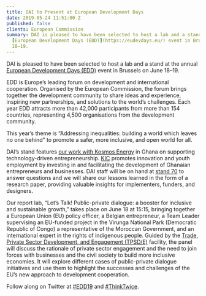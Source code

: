 ```yaml
---
title: DAI to Present at European Development Days
date: 2019-05-24 11:51:00 Z
published: false
clients: European Commission
summary: DAI is pleased to have been selected to host a lab and a stand at the annual
  [European Development Days (EDD)](https://eudevdays.eu/) event in Brussels on June
  18–19.
---
```


DAI is pleased to have been selected to host a lab and a stand at the annual [European Development Days (EDD)](https://eudevdays.eu/) event in Brussels on June 18–19.

EDD is Europe’s leading forum on development and international cooperation. Organised by the European Commission, the forum brings together the development community to share ideas and experience, inspiring new partnerships, and solutions to the world’s challenges. Each year EDD attracts more than 42,000 participants from more than 154 countries, representing 4,500 organisations from the development community. 

This year’s theme is “Addressing inequalities: building a world which leaves no one behind” to promote a safer, more inclusive, and open world for all. 

DAI’s stand features [our work with Kosmos Energy](https://www.dai.com/our-work/projects/ghana-kosmos-innovation-center-kic) in Ghana on supporting technology-driven entrepreneurship. [KIC](https://www.kosmosinnovationcenter.com/) promotes innovation and youth employment by investing in and facilitating the development of Ghanaian entrepreneurs and businesses. DAI staff will be on hand at [stand 70](https://www.eudevdays.eu/community/sessions/2535/kosmos-innovation-centre-ghana-supporting-technology-driven-entrepreneurship) to answer questions and we will share our lessons learned in the form of a research paper, providing valuable insights for implementers, funders, and designers. 

Our report lab, “Let’s Talk! Public-private dialogue: a booster for inclusive and sustainable growth,” takes place on June 18 at 15:15, bringing together a European Union (EU) policy officer, a Belgian entrepreneur, a Team Leader supervising an EU-funded project in the Virunga National Park (Democratic Republic of Congo) a representative of the Moroccan Government, and an international expert in the rights of indigenous people. Guided by the [Trade, Private Sector Development, and Engagement (TPSD/E)](https://www.dai.com/our-work/projects/worldwide-trade-private-sector-development-and-engagement-and-regional-integration-facility) facility, the panel will discuss the rationale of private sector engagement and the need to join forces with businesses and the civil society to build more inclusive economies. It will explore different cases of public-private dialogue initiatives and use them to highlight the successes and challenges of the EU’s new approach to development cooperation. 

Follow along on Twitter at [#EDD19](https://twitter.com/search?q=%23EDD19&src=typd) and [#ThinkTwice](https://twitter.com/hashtag/ThinkTwice?src=hash).